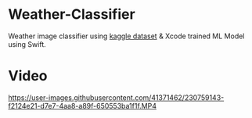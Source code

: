# Weather-Classifier
Weather image classifier using [kaggle dataset](https://www.kaggle.com/datasets/vijaygiitk/multiclass-weather-dataset) & Xcode trained ML Model using Swift.

# Video
https://user-images.githubusercontent.com/41371462/230759143-f2124e21-d7e7-4aa8-a89f-650553ba1f1f.MP4

